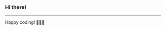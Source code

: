 ### Hi there!

------------------------------------------------------------------
Happy coding! 🧠🤖💥
